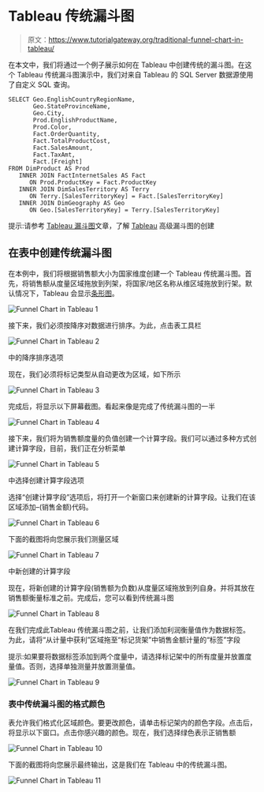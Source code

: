 # Tableau 传统漏斗图

> 原文：<https://www.tutorialgateway.org/traditional-funnel-chart-in-tableau/>

在本文中，我们将通过一个例子展示如何在 Tableau 中创建传统的漏斗图。在这个 Tableau 传统漏斗图演示中，我们对来自 Tableau 的 SQL Server 数据源使用了自定义 SQL 查询。

```
SELECT Geo.EnglishCountryRegionName, 
       Geo.StateProvinceName, 
       Geo.City, 
       Prod.EnglishProductName, 
       Prod.Color, 
       Fact.OrderQuantity, 
       Fact.TotalProductCost, 
       Fact.SalesAmount, 
       Fact.TaxAmt, 
       Fact.[Freight]
FROM DimProduct AS Prod 
   INNER JOIN FactInternetSales AS Fact 
      ON Prod.ProductKey = Fact.ProductKey 
   INNER JOIN DimSalesTerritory AS Terry 
      ON Terry.[SalesTerritoryKey] = Fact.[SalesTerritoryKey] 
   INNER JOIN DimGeography AS Geo 
      ON Geo.[SalesTerritoryKey] = Terry.[SalesTerritoryKey]
```

提示:请参考 [Tableau 漏斗图](https://www.tutorialgateway.org/tableau-funnel-chart/)文章，了解 [Tableau](https://www.tutorialgateway.org/tableau/) 高级漏斗图的创建

## 在表中创建传统漏斗图

在本例中，我们将根据销售额大小为国家维度创建一个 Tableau 传统漏斗图。首先，将销售额从度量区域拖放到列架，将国家/地区名称从维区域拖放到行架。默认情况下，Tableau 会显示[条形图](https://www.tutorialgateway.org/bar-chart-in-tableau/)。

![Funnel Chart in Tableau 1](img/d09a65a43542814d9d89eae63cc00e9b.png)

接下来，我们必须按降序对数据进行排序。为此，点击表工具栏

![Funnel Chart in Tableau 2](img/f6de9d73a64d2ae340f32994e7a662c1.png)

中的降序排序选项

现在，我们必须将标记类型从自动更改为区域，如下所示

![Funnel Chart in Tableau 3](img/5ad4f0a5bd637d7ce763d893885bb1c6.png)

完成后，将显示以下屏幕截图。看起来像是完成了传统漏斗图的一半

![Funnel Chart in Tableau 4](img/92a32a65297bce2f666799128283ad36.png)

接下来，我们将为销售额度量的负值创建一个计算字段。我们可以通过多种方式创建计算字段，目前，我们正在分析菜单

![Funnel Chart in Tableau 5](img/49e45ec70ef9c4030a90b7ccf15348e3.png)

中选择创建计算字段选项

选择“创建计算字段”选项后，将打开一个新窗口来创建新的计算字段。让我们在该区域添加–(销售金额)代码。

![Funnel Chart in Tableau 6](img/52547cc6053b4964d3c3e4662d6f665d.png)

下面的截图将向您展示我们测量区域

![Funnel Chart in Tableau 7](img/587c91745ee4431fd28babdd226a0190.png)

中新创建的计算字段

现在，将新创建的计算字段(销售额为负数)从度量区域拖放到列自身。并将其放在销售额衡量标准之前。完成后，您可以看到传统漏斗图

![Funnel Chart in Tableau 8](img/b736304f320d429f27f98a855a5aa8d6.png)

在我们完成此Tableau 传统漏斗图之前，让我们添加利润衡量值作为数据标签。为此，请将“从计量中获利”区域拖至“标记货架”中销售金额计量的“标签”字段

提示:如果要将数据标签添加到两个度量中，请选择标记架中的所有度量并放置度量值。否则，选择单独测量并放置测量值。

![Funnel Chart in Tableau 9](img/9d9d91725f83fa5f6076d5c762620b33.png)

### 表中传统漏斗图的格式颜色

表允许我们格式化区域颜色。要更改颜色，请单击标记架内的颜色字段。点击后，将显示以下窗口。点击你感兴趣的颜色。现在，我们选择绿色表示正销售额

![Funnel Chart in Tableau 10](img/dd980d8eb946502f3783f203133bc085.png)

下面的截图将向您展示最终输出，这是我们在 Tableau 中的传统漏斗图。

![Funnel Chart in Tableau 11](img/f8af7cc9b8dfebbc8a10b61fa902d0d3.png)